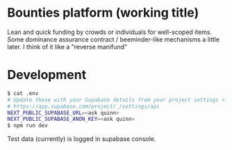 # Bounties platform (working title)

Lean and quick funding by crowds or individuals for well-scoped items. Some dominance assurance contract / beeminder-like mechanisms a little later. I think of it like a "reverse manifund"

# Development

``` bash
$ cat .env
# Update these with your Supabase details from your project settings > API
# https://app.supabase.com/project/_/settings/api
NEXT_PUBLIC_SUPABASE_URL=<ask quinn>
NEXT_PUBLIC_SUPABASE_ANON_KEY=<ask quinn> 
$ npm run dev
```

Test data (currently) is logged in supabase console. 
